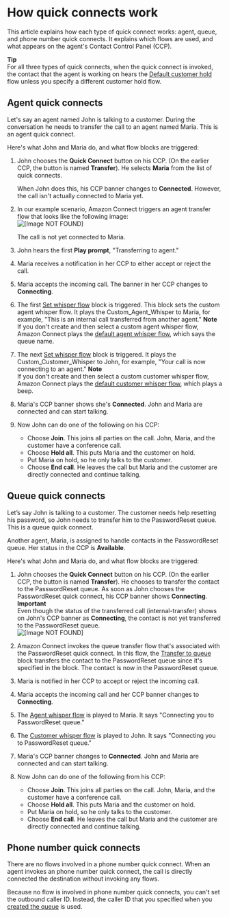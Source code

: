 # How quick connects work<a name="how-quick-connects-work"></a>

This article explains how each type of quick connect works: agent, queue, and phone number quick connects\. It explains which flows are used, and what appears on the agent's Contact Control Panel \(CCP\)\.

**Tip**  
For all three types of quick connects, when the quick connect is invoked, the contact that the agent is working on hears the [Default customer hold](default-customer-hold.md) flow unless you specify a different customer hold flow\. 

## Agent quick connects<a name="agent-quick-connects"></a>

Let's say an agent named John is talking to a customer\. During the conversation he needs to transfer the call to an agent named Maria\. This is an agent quick connect\.

Here's what John and Maria do, and what flow blocks are triggered: 

1. John chooses the **Quick Connect** button on his CCP\. \(On the earlier CCP, the button is named **Transfer**\)\. He selects **Maria** from the list of quick connects\. 

   When John does this, his CCP banner changes to **Connected**\. However, the call isn't actually connected to Maria yet\. 

1. In our example scenario, Amazon Connect triggers an agent transfer flow that looks like the following image:  
![\[Image NOT FOUND\]](http://docs.aws.amazon.com/connect/latest/adminguide/images/contact-flow-transfer-agent-transfer-flow.png)

   The call is not yet connected to Maria\.

1. John hears the first **Play prompt**, "Transferring to agent\."

1. Maria receives a notification in her CCP to either accept or reject the call\.

1. Maria accepts the incoming call\. The banner in her CCP changes to **Connecting**\.

1. The first [Set whisper flow](set-whisper-flow.md) block is triggered\. This block sets the custom agent whisper flow\. It plays the Custom\_Agent\_Whisper to Maria, for example, "This is an internal call transferred from another agent\."
**Note**  
If you don't create and then select a custom agent whisper flow, Amazon Connect plays the [default agent whisper flow](default-agent-whisper.md), which says the queue name\. 

1. The next [Set whisper flow](set-whisper-flow.md) block is triggered\. It plays the Custom\_Customer\_Whisper to John, for example, "Your call is now connecting to an agent\." 
**Note**  
If you don't create and then select a custom customer whisper flow, Amazon Connect plays the [default customer whisper flow](default-customer-whisper.md), which plays a beep\. 

1. Maria's CCP banner shows she's **Connected**\. John and Maria are connected and can start talking\.

1. Now John can do one of the following on his CCP:
   + Choose **Join**\. This joins all parties on the call\. John, Maria, and the customer have a conference call\.
   + Choose **Hold all**\. This puts Maria and the customer on hold\.
   + Put Maria on hold, so he only talks to the customer\.
   + Choose **End call**\. He leaves the call but Maria and the customer are directly connected and continue talking\.

## Queue quick connects<a name="queue-quick-connects"></a>

Let’s say John is talking to a customer\. The customer needs help resetting his password, so John needs to transfer him to the PasswordReset queue\. This is a queue quick connect\.

Another agent, Maria, is assigned to handle contacts in the PasswordReset queue\. Her status in the CCP is **Available**\. 

Here's what John and Maria do, and what flow blocks are triggered:

1. John chooses the **Quick Connect** button on his CCP\. \(On the earlier CCP, the button is named **Transfer**\)\. He chooses to transfer the contact to the PasswordReset queue\. As soon as John chooses the PasswordReset quick connect, his CCP banner shows **Connecting**\. 
**Important**  
Even though the status of the transferred call \(internal\-transfer\) shows on John's CCP banner as **Connecting**, the contact is not yet transferred to the PasswordReset queue\.  
![\[Image NOT FOUND\]](http://docs.aws.amazon.com/connect/latest/adminguide/images/contact-flow-transfer-transfer-connecting.png)

1. Amazon Connect invokes the queue transfer flow that's associated with the PasswordReset quick connect\. In this flow, the [Transfer to queue](transfer-to-queue.md) block transfers the contact to the PasswordReset queue since it's specified in the block\. The contact is now in the PasswordReset queue\.

1. Maria is notified in her CCP to accept or reject the incoming call\. 

1. Maria accepts the incoming call and her CCP banner changes to **Connecting**\.

1. The [Agent whisper flow](create-contact-flow.md#contact-flow-types) is played to Maria\. It says "Connecting you to PasswordReset queue\."

1. The [Customer whisper flow](create-contact-flow.md#contact-flow-types) is played to John\. It says "Connecting you to PasswordReset queue\."

1. Maria's CCP banner changes to **Connected**\. John and Maria are connected and can start talking\. 

1. Now John can do one of the following from his CCP:
   + Choose **Join**\. This joins all parties on the call\. John, Maria, and the customer have a conference call\.
   + Choose **Hold all**\. This puts Maria and the customer on hold\.
   + Put Maria on hold, so he only talks to the customer\.
   + Choose **End call**\. He leaves the call but Maria and the customer are directly connected and continue talking\.

## Phone number quick connects<a name="external-quick-connects"></a>

There are no flows involved in a phone number quick connect\. When an agent invokes an phone number quick connect, the call is directly connected the destination without invoking any flows\.

Because no flow is involved in phone number quick connects, you can't set the outbound caller ID\. Instead, the caller ID that you specified when you [created the queue](create-queue.md) is used\. 
